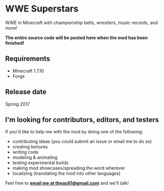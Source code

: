 # WWE Superstars
WWE in Minecraft with championship belts, wrestlers, music records, and more!

**The entire source code will be posted here when the mod has been finished!**

## Requirements
- Minecraft 1.7.10
- Forge

## Release date
Spring 2017

## I'm looking for contributors, editors, and testers
If you'd like to help me with the mod by doing one of the following:
* contributing ideas (you could submit an issue or email me to do so)
* creating textures
* writing code
* modeling & animating
* testing experimental builds
* making mod showcases/spreading the word wherever
* localizing (translating the mod into other languages)

Feel free to **[email me at theac61@gmail.com](mailto:theac61@gmail.com)** and we'll talk!
